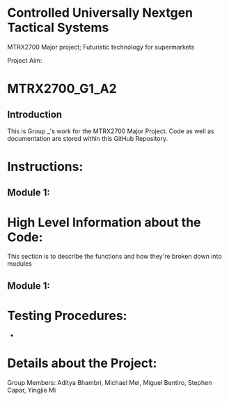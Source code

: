 # Controlled Universally Nextgen Tactical Systems
MTRX2700 Major project; Futuristic technology for supermarkets

Project Aim: 

# MTRX2700_G1_A2
## Introduction
This is Group _'s work for the MTRX2700 Major Project.
Code as well as documentation are stored within this GitHub Repository.

# Instructions:
## Module 1:

# High Level Information about the Code:
This section is to describe the functions and how they're broken down into modules

## Module 1:

# Testing Procedures:
* 

# Details about the Project:
Group Members: Aditya Bhambri, Michael Mei, Miguel Bentiro, Stephen Capar, Yingjie Mi
